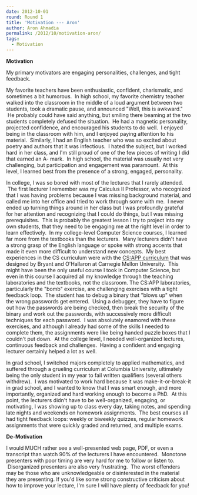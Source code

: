 ```yaml
---
date: 2012-10-01
round: Round 1
title: 'Motivation --- Aron'
author: Aron Ahmadia
permalink: /2012/10/motivation-aron/
tags:
  - Motivation
---
```

**Motivation**

My primary motivators are engaging personalities, challenges, and tight feedback.

My favorite teachers have been enthusiastic, confident, charismatic, and sometimes a bit humorous.  In high school, my favorite chemistry teacher walked into the classroom in the middle of a loud argument between two students, took a dramatic pause, and announced "Well, this is awkward."  He probably could have said anything, but smiling there beaming at the two students completely defused the situation.  He had a magnetic personality, projected confidence, and encouraged his students to do well.  I enjoyed being in the classroom with him, and I enjoyed paying attention to his material.  Similarly, I had an English teacher who was so excited about poetry and authors that it was infectious.  I hated the subject, but I worked hard in her class, and I'm still proud of one of the few pieces of writing I did that earned an A- mark.  In high school, the material was usually not very challenging, but participation and engagement was paramount.  At this level, I learned best from the presence of a strong, engaged, personality.

In college, I was so bored with most of the lectures that I rarely attended.  The first lecturer I remember was my Calculus II Professor, who recognized that I was having problems because I was missing background material, and called me into her office and tried to work through some with me.  I never ended up turning things around in her class but I was profoundly grateful for her attention and recognizing that I could do things, but I was missing prerequisites.  This is probably the greatest lesson I try to project into my own students, that they need to be engaging me at the right level in order to learn effectively.  In my college-level Computer Science courses, I learned far more from the textbooks than the lecturers.  Many lecturers didn't have a strong grasp of the English language or spoke with strong accents that made it even more difficult to understand new concepts.  My best experiences in the CS curriculum were with the [CS:APP curriculum][1] that was designed by Bryant and O'Hallaron at Carnegie Mellon University.  This might have been the only useful course I took in Computer Science, but even in this course I acquired all my knowledge through the teaching laboratories and the textbooks, not the classroom. The CS:APP laboratories, particularly the "bomb" exercise, are challenging exercises with a tight feedback loop.  The student has to debug a binary that "blows up" when the wrong passwords get entered.  Using a debugger, they have to figure out how the passwords are being checked, then break the security of the binary and work out the passwords, with successively more difficult techniques for each password.  I was absolutely enamored with these exercises, and although I already had some of the skills I needed to complete them, the assignments were like being handed puzzle boxes that I couldn't put down.  At the college level, I needed well-organized lectures, continuous feedback and challenges.  Having a confident and engaging lecturer certainly helped a lot as well.

In grad school, I switched majors completely to applied mathematics, and suffered through a grueling curriculum at Columbia University, ultimately being the only student in my year to fail written qualifiers (several others withdrew).  I was motivated to work hard because it was make-it-or-break-it in grad school, and I wanted to know that I was smart enough, and more importantly, organized and hard working enough to become a PhD.  At this point, the lecturers didn't have to be well-organized, engaging, or motivating, I was showing up to class every day, taking notes, and spending late nights and weekends on homework assignments.  The best courses all had tight feedback loops: weekly or biweekly quizzes, regular homework assignments that were quickly graded and returned, and multiple exams.

**De-Motivation**

I would MUCH rather see a well-presented web page, PDF, or even a transcript than watch 90% of the lecturers I have encountered.  Monotone presenters with poor timing are very hard for me to follow or listen to.  Disorganized presenters are also very frustrating.  The worst offenders may be those who are unknowledgeable or disinterested in the material they are presenting. If you'd like some strong constructive criticism about how to improve your lecture, I'm sure I will have plenty of feedback for you!

 [1]: http://csapp.cs.cmu.edu/public/labs.html

